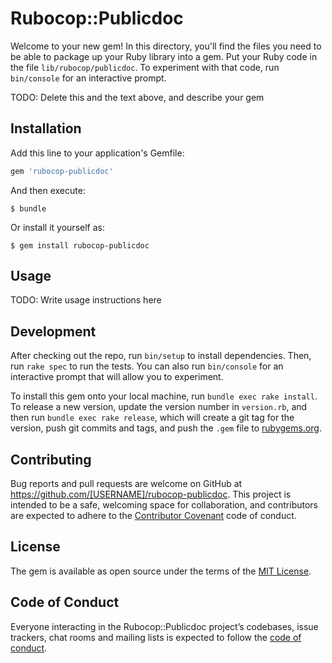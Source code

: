# Rubocop::Publicdoc

Welcome to your new gem! In this directory, you'll find the files you need to be able to package up your Ruby library into a gem. Put your Ruby code in the file `lib/rubocop/publicdoc`. To experiment with that code, run `bin/console` for an interactive prompt.

TODO: Delete this and the text above, and describe your gem

## Installation

Add this line to your application's Gemfile:

```ruby
gem 'rubocop-publicdoc'
```

And then execute:

    $ bundle

Or install it yourself as:

    $ gem install rubocop-publicdoc

## Usage

TODO: Write usage instructions here

## Development

After checking out the repo, run `bin/setup` to install dependencies. Then, run `rake spec` to run the tests. You can also run `bin/console` for an interactive prompt that will allow you to experiment.

To install this gem onto your local machine, run `bundle exec rake install`. To release a new version, update the version number in `version.rb`, and then run `bundle exec rake release`, which will create a git tag for the version, push git commits and tags, and push the `.gem` file to [rubygems.org](https://rubygems.org).

## Contributing

Bug reports and pull requests are welcome on GitHub at https://github.com/[USERNAME]/rubocop-publicdoc. This project is intended to be a safe, welcoming space for collaboration, and contributors are expected to adhere to the [Contributor Covenant](http://contributor-covenant.org) code of conduct.

## License

The gem is available as open source under the terms of the [MIT License](https://opensource.org/licenses/MIT).

## Code of Conduct

Everyone interacting in the Rubocop::Publicdoc project’s codebases, issue trackers, chat rooms and mailing lists is expected to follow the [code of conduct](https://github.com/[USERNAME]/rubocop-publicdoc/blob/master/CODE_OF_CONDUCT.md).
